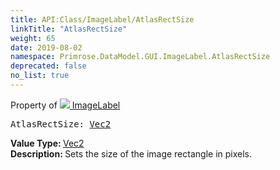 ```yaml
---
title: API:Class/ImageLabel/AtlasRectSize
linkTitle: "AtlasRectSize"
weight: 65
date: 2019-08-02
namespace: Primrose.DataModel.GUI.ImageLabel.AtlasRectSize
deprecated: false
no_list: true
---
```

Property of <a href="/docs/api-reference/Class/ImageLabel"><img src="/icons/silk/picture.png"/>&nbsp;ImageLabel</a>
<pre class="method-declaration">
AtlasRectSize: <a class="type" href="/docs/api-reference/DataType/Vec2">Vec2</a></pre>
<b>Value Type: </b>
<a class="type" href="/docs/api-reference/DataType/Vec2">Vec2</a>
<br/>
<b>Description: </b>
Sets the size of the image rectangle in pixels.


